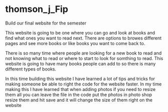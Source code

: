 # thomson_j_Fip
 Build our final website for the semester

This website is going to be one where you can go and look at books and find what ones you want to read next. There are options to browes different pages and see more books or like books you want to come back to.

There is so many time where people are looking for a new book to read and not knowing what to read or where to start to look for somthing to read. This website is going to have many books people can add to so there is many different types of books.

In this time building this website I have learned a lot of tips and tricks for making someone be able to right the code for the website faster. In my time making this I have learned that when adding photos if you need to resize them all you can leave the file in the code put the photos in photo shop resize them and hit save and it will change the size of them right on the website

